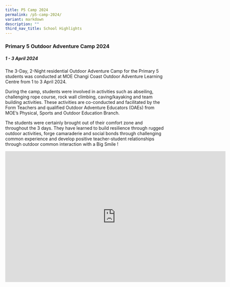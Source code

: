 ```yaml
---
title: P5 Camp 2024
permalink: /p5-camp-2024/
variant: markdown
description: ""
third_nav_title: School Highlights
---
```

### **Primary 5 Outdoor Adventure Camp 2024**

##### 1 - 3 April 2024

The 3-Day, 2-Night residential Outdoor Adventure Camp for the Primary 5 students was conducted at MOE Changi Coast Outdoor Adventure Learning Centre from 1 to 3 April 2024.

During the camp, students were involved in activities such as abseiling, challenging rope course, rock wall climbing, caving/kayaking and team building activities. These activities are co-conducted and facilitated by the Form Teachers and qualified Outdoor Adventure Educators (OAEs) from MOE’s Physical, Sports and Outdoor Education Branch. 

The students were certainly brought out of their comfort zone and throughout the 3 days. They have learned to build resilience through rugged outdoor activities, forge camaraderie and social bonds through challenging common experience and develop positive teacher-student relationships through outdoor common interaction with a Big Smile !

<center><iframe allowfullscreen="" allow="accelerometer; autoplay; clipboard-write; encrypted-media; gyroscope; picture-in-picture; web-share" frameborder="0" title="YouTube video player" src="https://www.youtube.com/embed/6j6Jq-TjtJk?si=awYpgU9zZ8-kZXFJ" height="415" width="700"></iframe></center>